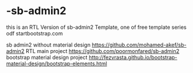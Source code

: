 -sb-admin2
==========

this is an RTL Version of  sb-admin2 Template, one of free template series odf startbootstrap.com

sb admin2 without material design https://github.com/mohamed-akef/sb-admin2
RTL main project  https://github.com/poormonfared/sb-admin2
bootstrap material design project http://fezvrasta.github.io/bootstrap-material-design/bootstrap-elements.html
